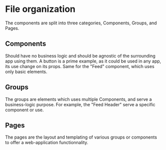 # File organization

The components are split into three categories, Components, Groups, and Pages.

## Components

Should have no business logic and should be agnostic of the surrounding app using them.
A button is a prime example, as it could be used in any app, its use change on its props.
Same for the "Feed" component, which uses only basic elements.

## Groups

The groups are elements which uses multiple Components, and serve a business-logic purpose.
For example, the "Feed Header" serve a specific component or use.


## Pages

The pages are the layout and templating of various groups or components to offer a web-application
functionnality.
